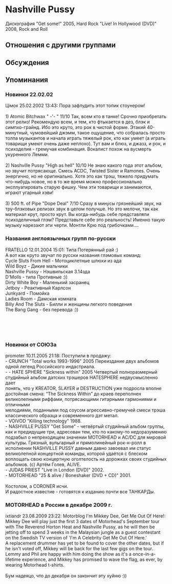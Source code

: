 # Nashville Pussy

Дискография
"Get some!" 2005, Hard Rock
"Live! In Hollywood (DVD)" 2008, Rock and Roll

## Отношения с другими группами


## Обсуждения


## Упоминания

### Новинки 22.02.02

Цiмох 25.02.2002 13:43:
Пора зафлудить этот топик стоунером!<BR><BR>1) Atomic Bitchwax " -'- " 11/10 Так, всем кто в танке! Срочно приобретать этот релиз! Рекомендую всем, и тем, кто фтыкается в дез, блэк и симпхо-грайнд. Ибо это круто, это рок в чистой форме. Этакий 40-минутный, чумовейший джэмм, такое ощущение, что собралась просто толпа музыкантов и начала играть тяжелый рок, кто как умеет (а играть товарищи умеют очень даже неплохо). Тут вам и блюз, и джазз, и рок, и психоделия - гремучая комбинация. Вокалист похож на вусмерть укуренного Лемми.<BR><BR>2) Nashville Pussy "High as hell" 10/10 Не знаю какого года этот альбом, но звучит потрясающе. Смесь ACDC, Twisted Sister и Ramones. Очень энергично, но не оригинально. Хотя это как трэш, тяжело придумать что-нибудь новое, но в то же время можно профессионально эксплуатировать старую фишку. Чем эти товарищи и занимаются, играют угарный хэви!<BR><BR>3) 500 ft. of Pipe "Dope Deal" 7/10 Сразу в минусы грязнейший звук, на тру-блэковых релизах звук в целом получше. Но это мелочи, так как материал крут, просто крут. Вы когда-нибудь себе представляли психоделичный глэм? Представьте себе это реальность! Именно такую музыку нарезают эти черти. Монтли Крю под грибочками....

### Названия англоязычных групп по-русски

FRATELLO 12.01.2004 15:01:
Типа Потерянный рай :)<BR>А вот как круто звучат по русски названия глэмовых команд:<BR>Сycle Sluts From Hell - Мотоциклетные шлюхи из ада<BR>Wild Boyz - Дикие мальчики<BR>Nashville Pussy - Нэшвильская 3.14зда<BR>D'Molls - типа Противные :))<BR>Dirty White Boy - Маленький засранец<BR>Jetboy - Реактивный Карлсон<BR>Junkyard - Помойка<BR>Ladies Room - Дамская комната<BR>Billy And The Sluts - Билли и женщины легкого поведения<BR>The Bang Gang - без перевода :))<BR><BR><BR><BR><BR>

### Новинки от СОЮЗа

promoter 10.11.2005 21:18:
Поступили в продажу:<BR>- CRUNCH "Total works 1993-1996" 2005  Переиздание двух альбомов одной легенд Российского индастриала.<BR>- - HATE SPHERE "Sickness within" 2005  Четвертый полноразмерный<BR>студийный альбом датских трэшеров HATESPHERE недвусмысленно дает<BR>понять, что у KREATOR, SLAYER и DESTRUCTION уже подросла вполне<BR>достойная смена: “The Sickness Within” до краев переполнен<BR>великолепными риффами, потрясающими гитарными гармониями и отличными<BR>мелодиями, поданными под соусом агрессивно-гремучей смеси трэша<BR>классического образца и современного дэт метал.<BR>- VOIVOD "Killing technology" 1988.<BR>- NASHVILLE PUSSY "Get Some" - четвёртый студийный альбом группы, как и предидущие три, адресован тем, кто по какому-то недоразумению подзабыл о непреходящем значении MOTORHEAD и AC/DC для мировой культуры. Грязный, вульгарный и прямолинейный рок-н-ролл в исполнении NASHVILLE PUSSY давным давно завоевал им статус великолепной концертной команды, которой удаётся с блеском воплощать свою концертную оголтелость на дорожках своих студийных альбомов. (с) Артём Голев, ALIVE.<BR>- JUDAS PRIEST "Live in London (DVD)" 2002.<BR>- MOTORHEAD "25 & alive / Boneshaker (DVD + CD)" 2001.<BR><BR>Костолом, а СORONER исчи.<BR>И радостное известие - готовятся к изданию почти все ТАНКАРДы.

### MOTORHEAD в России в декабре 2009 г.

ixtiandr 23.08.2009 23:22:
Motorblog I'm Mikkey Dee, Get Me Out Of Here!: Mikkey Dee will play just the first 3 dates of Motorhead's September tour with The Reverend Horton Heat and Nashville Pussy, as he will then be jetting off to spend 3 weeks in the Malaysian jungle as a guest contestant on the Swedish TV version of 'I'm A Celebrity Get Me Out Of Here.'<BR>A replacement drummer has yet to be found to cover the other dates, but if he isn't voted off, Mikkey will be back for the last few gigs on the tour.<BR>Lemmy and Phil are happy with him doing the show as it's a once-in-a-lifetime experience, and Mikkey has promised to wave the flag, as ever, by wearing Motorhead t-shirts.<BR><BR>Бум надеяцо, что до декабря он закончит эту хуйню :))


